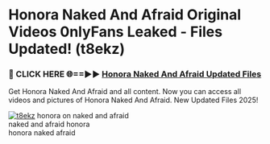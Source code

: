 # Honora Naked And Afraid Original Videos 0nlyFans Leaked - Files Updated! (t8ekz)

<h3>🔴 CLICK HERE 🌐==►► <a href="https://tinyurl.com/up5wt9bj" rel="nofollow">Honora Naked And Afraid Updated Files</a></h3>

Get Honora Naked And Afraid and all content. Now you can access all videos and pictures of Honora Naked And Afraid. New Updated Files 2025!

[![t8ekz](https://i.imgur.com/ABiUzMV.gif)](https://tinyurl.com/up5wt9bj)
honora on naked and afraid<br>
naked and afraid honora<br>
honora naked afraid